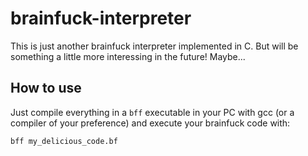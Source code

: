 # brainfuck-interpreter
This is just another brainfuck interpreter implemented in C. But will be something a little more interessing in the future! Maybe...

## How to use
Just compile everything in a `bff` executable in your PC with gcc (or a compiler of your preference) and execute your brainfuck code with:

```
bff my_delicious_code.bf
```
